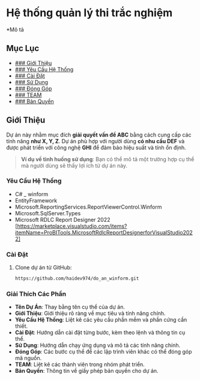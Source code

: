 # Hệ thống quản lý thi trắc nghiệm

*Mô tả 

## Mục Lục
- [### Giới Thiệu](#giới-thiệu)
- [### Yêu Cầu Hệ Thống](#yêu-cầu-hệ-thống)
- [### Cài Đặt](#cài-đặt)
- [### Sử Dụng](#sử-dụng)
- [### Đóng Góp](#đóng-góp)
- [### TEAM](#team)
- [### Bản Quyền](#bản-quyền)
  
## Giới Thiệu

Dự án này nhằm mục đích **giải quyết vấn đề ABC** bằng cách cung cấp các tính năng **như X, Y, Z**. Dự án phù hợp với người dùng **có nhu cầu DEF** và được phát triển với công nghệ **GHI** để đảm bảo hiệu suất và tính ổn định.

> **Ví dụ về tình huống sử dụng**: Bạn có thể mô tả một trường hợp cụ thể mà người dùng sẽ thấy lợi ích từ dự án này.

### Yêu Cầu Hệ Thống

- C# _ winform
- EntityFramework
- Microsoft.ReportingServices.ReportViewerControl.Winform
- Microsoft.SqlServer.Types
- Microsoft RDLC Report Designer 2022 [https://marketplace.visualstudio.com/items?itemName=ProBITools.MicrosoftRdlcReportDesignerforVisualStudio2022]

### Cài Đặt

1. Clone dự án từ GitHub:

   ```bash
   https://github.com/haidev974/do_an_winform.git

### Giải Thích Các Phần

- **Tên Dự Án**: Thay bằng tên cụ thể của dự án.
- **Giới Thiệu**: Giới thiệu rõ ràng về mục tiêu và tính năng chính.
- **Yêu Cầu Hệ Thống**: Liệt kê các yêu cầu phần mềm và phần cứng cần thiết.
- **Cài Đặt**: Hướng dẫn cài đặt từng bước, kèm theo lệnh và thông tin cụ thể.
- **Sử Dụng**: Hướng dẫn chạy ứng dụng và mô tả các tính năng chính.
- **Đóng Góp**: Các bước cụ thể để các lập trình viên khác có thể đóng góp mã nguồn.
- **TEAM**: Liệt kê các thành viên trong nhóm phát triển.
- **Bản Quyền**: Thông tin về giấy phép bản quyền cho dự án.

